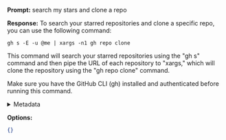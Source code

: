 **Prompt:**
search my stars and clone a repo

**Response:**
To search your starred repositories and clone a specific repo, you can use the following command:

```shell
gh s -E -u @me | xargs -n1 gh repo clone
```

This command will search your starred repositories using the "gh s" command and then pipe the URL of each repository to "xargs," which will clone the repository using the "gh repo clone" command.

Make sure you have the GitHub CLI (gh) installed and authenticated before running this command.

<details><summary>Metadata</summary>

- Duration: 2069 ms
- Datetime: 2023-08-27T21:39:46.312631
- Model: gpt-3.5-turbo-0613

</details>

**Options:**
```json
{}
```

